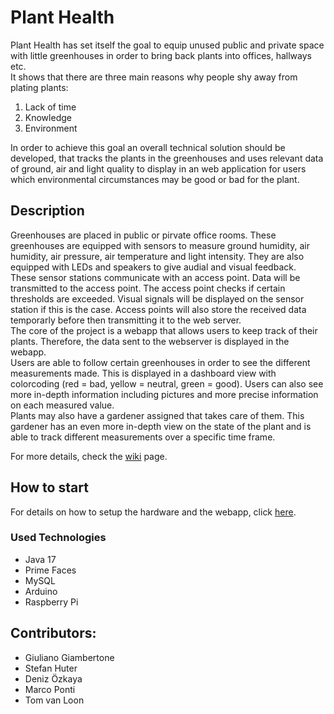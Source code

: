 # Plant Health

Plant Health has set itself the goal to equip unused public and private space with little greenhouses in order to bring back plants into offices, hallways etc.\
It shows that there are three main reasons why people shy away from plating plants:
1. Lack of time
2. Knowledge
3. Environment

In order to achieve this goal an overall technical solution should be developed, that tracks the plants in the greenhouses and uses relevant data of ground, air and light quality to display in an web application for users which environmental circumstances may be good or bad for the plant.

## Description

Greenhouses are placed in public or pirvate office rooms. These greenhouses are equipped with sensors to measure ground humidity, air humidity, air pressure, air temperature and light intensity. They are also equipped with LEDs and speakers to give audial and visual feedback.\
These sensor stations communicate with an access point. Data will be transmitted to the access point. The access point checks if certain thresholds are exceeded. Visual signals will be displayed on the sensor station if this is the case. Access points will also store the received data temporarly before then transmitting it to the web server.\
The core of the project is a webapp that allows users to keep track of their plants. Therefore, the data sent to the webserver is displayed in the webapp.\
Users are able to follow certain greenhouses in order to see the different measurements made. This is displayed in a dashboard view with colorcoding (red = bad, yellow = neutral, green = good). Users can also see more in-depth information including pictures and more precise information on each measured value.\
Plants may also have a gardener assigned that takes care of them. This gardener has an even more in-depth view on the state of the plant and is able to track different measurements over a specific time frame.

For more details, check the [wiki](https://git.uibk.ac.at/informatik/qe/swess23/group4/g4t2/-/wikis/home) page.

## How to start

For details on how to setup the hardware and the webapp, click [here](https://git.uibk.ac.at/informatik/qe/swess23/group4/g4t2/-/wikis/software-concept#functionalities).

### Used Technologies
- Java 17
- Prime Faces
- MySQL
- Arduino
- Raspberry Pi


## Contributors:
- Giuliano Giambertone
- Stefan Huter
- Deniz Özkaya
- Marco Ponti
- Tom van Loon
